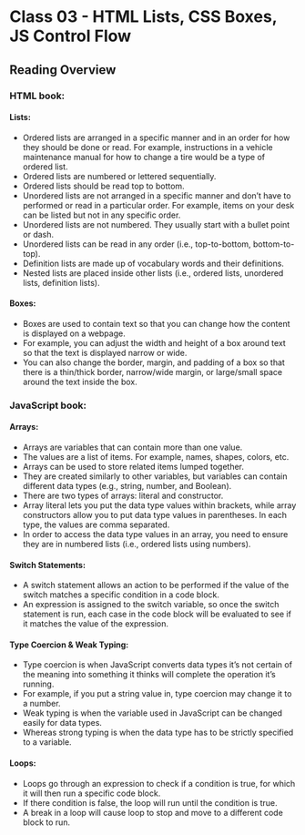 # Class 03 - HTML Lists, CSS Boxes, JS Control Flow

## Reading Overview

### HTML book:
#### Lists:
-	Ordered lists are arranged in a specific manner and in an order for how they should be done or read. For example, instructions in a vehicle maintenance manual for how to change a tire would be a type of ordered list.
-	Ordered lists are numbered or lettered sequentially.
-	Ordered lists should be read top to bottom.
-	Unordered lists are not arranged in a specific manner and don’t have to performed or read in a particular order. For example, items on your desk can be listed but not in any specific order. 
-	Unordered lists are not numbered. They usually start with a bullet point or dash.
-	Unordered lists can be read in any order (i.e., top-to-bottom, bottom-to-top).
-	Definition lists are made up of vocabulary words and their definitions.
-	Nested lists are placed inside other lists (i.e., ordered lists, unordered lists, definition lists).
#### Boxes:
-	Boxes are used to contain text so that you can change how the content is displayed on a webpage.
-	For example, you can adjust the width and height of a box around text so that the text is displayed narrow or wide.
-	You can also change the border, margin, and padding of a box so that there is a thin/thick border, narrow/wide margin, or large/small space around the text inside the box.

### JavaScript book:
#### Arrays:
-	Arrays are variables that can contain more than one value.
-	The values are a list of items. For example, names, shapes, colors, etc.
-	Arrays can be used to store related items lumped together.
-	They are created similarly to other variables, but variables can contain different data types (e.g., string, number, and Boolean).
-	There are two types of arrays: literal and constructor.
-	Array literal lets you put the data type values within brackets, while array constructors allow you to put data type values in parentheses. In each type, the values are comma separated.
-	In order to access the data type values in an array, you need to ensure they are in numbered lists (i.e., ordered lists using numbers). 

#### Switch Statements:
-	A switch statement allows an action to be performed if the value of the switch matches a specific condition in a code block.
-	An expression is assigned to the switch variable, so once the switch statement is run, each case in the code block will be evaluated to see if it matches the value of the expression.
#### Type Coercion & Weak Typing:
-	Type coercion is when JavaScript converts data types it’s not certain of the meaning into something it thinks will complete the operation it’s running.
-	For example, if you put a string value in, type coercion may change it to a number.
-	Weak typing is when the variable used in JavaScript can be changed easily for data types.
-	Whereas strong typing is when the data type has to be strictly specified to a variable.
#### Loops:
-	Loops go through an expression to check if a condition is true, for which it will then run a specific code block.
-	If there condition is false, the loop will run until the condition is true.
-	A break in a loop will cause loop to stop and move to a different code block to run.
